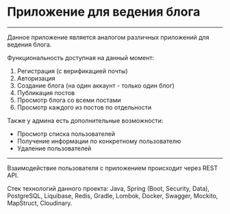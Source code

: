 # Приложение для ведения блога
<hr>
Данное приложение является аналогом различных приложений для ведения блога.

Функциональность доступная на данный момент:

1) Регистрация (с верификацией почты)
2) Авторизация
3) Создание блога (на один аккаунт - только один блог)
4) Публикация постов
5) Просмотр блога со всеми постами
6) Просмотр каждого из постов по отдельности

Также у админа есть дополнительные возможности:

* Просмотр списка пользователей
* Получение информации по конкретному пользователю
* Удаление пользователей
<hr>


Взаимодействие пользователя с приложением происходит через REST API.

Стек технологий данного проекта: Java, Spring (Boot, Security, Data), PostgreSQL,
Liquibase, Redis, Gradle, Lombok, Docker, Swagger, Mockito, MapStruct, Cloudinary.

<br>